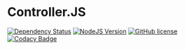 # Controller.JS

[![Dependency Status](https://www.versioneye.com/user/projects/56ba4c972a29ed002d2af5af/badge.svg?style=flat)](https://www.versioneye.com/user/projects/56ba4c972a29ed002d2af5af)
[![NodeJS Version](https://img.shields.io/badge/NodeJS-4.0%2B-80bd01.svg)]()
[![GitHub license](https://img.shields.io/badge/license-GPLv3-blue.svg)](https://raw.githubusercontent.com/ControllerJS/Controller.JS/master/LICENSE)
[![Codacy Badge](https://api.codacy.com/project/badge/grade/895aead1328043e799ce0e82d3274948)](https://www.codacy.com/app/tomvalk/Controller-JS)

